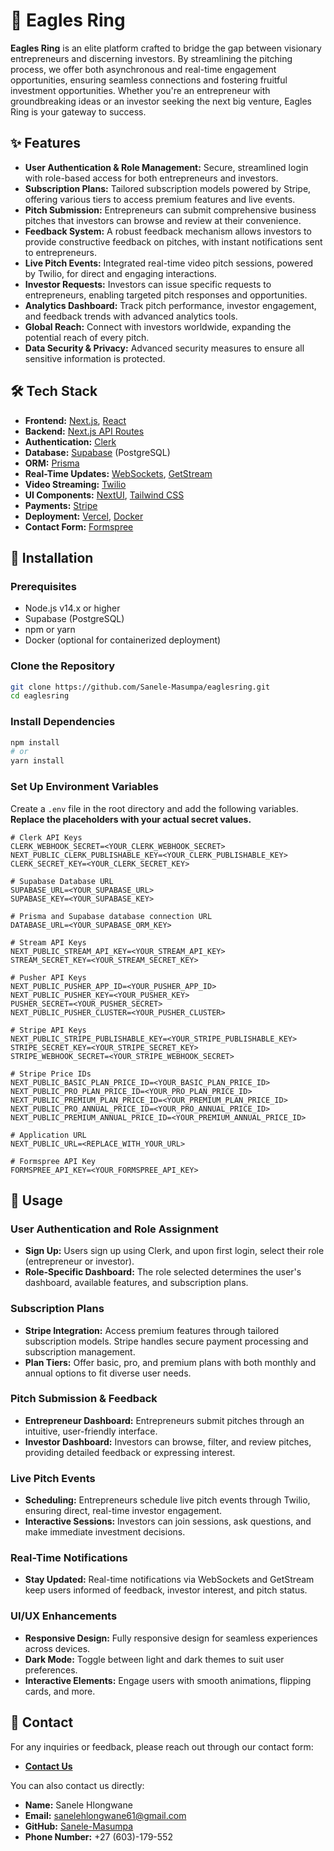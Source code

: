 # 🦅 Eagles Ring

**Eagles Ring** is an elite platform crafted to bridge the gap between visionary entrepreneurs and discerning investors. By streamlining the pitching process, we offer both asynchronous and real-time engagement opportunities, ensuring seamless connections and fostering fruitful investment opportunities. Whether you're an entrepreneur with groundbreaking ideas or an investor seeking the next big venture, Eagles Ring is your gateway to success.

## ✨ Features

- **User Authentication & Role Management:** Secure, streamlined login with role-based access for both entrepreneurs and investors.
- **Subscription Plans:** Tailored subscription models powered by Stripe, offering various tiers to access premium features and live events.
- **Pitch Submission:** Entrepreneurs can submit comprehensive business pitches that investors can browse and review at their convenience.
- **Feedback System:** A robust feedback mechanism allows investors to provide constructive feedback on pitches, with instant notifications sent to entrepreneurs.
- **Live Pitch Events:** Integrated real-time video pitch sessions, powered by Twilio, for direct and engaging interactions.
- **Investor Requests:** Investors can issue specific requests to entrepreneurs, enabling targeted pitch responses and opportunities.
- **Analytics Dashboard:** Track pitch performance, investor engagement, and feedback trends with advanced analytics tools.
- **Global Reach:** Connect with investors worldwide, expanding the potential reach of every pitch.
- **Data Security & Privacy:** Advanced security measures to ensure all sensitive information is protected.

## 🛠️ Tech Stack

- **Frontend:** [Next.js](https://nextjs.org/), [React](https://reactjs.org/)
- **Backend:** [Next.js API Routes](https://nextjs.org/docs/api-routes/introduction)
- **Authentication:** [Clerk](https://clerk.dev/)
- **Database:** [Supabase](https://supabase.io/) (PostgreSQL)
- **ORM:** [Prisma](https://www.prisma.io/)
- **Real-Time Updates:** [WebSockets](https://developer.mozilla.org/en-US/docs/Web/API/WebSockets_API), [GetStream](https://getstream.io/)
- **Video Streaming:** [Twilio](https://www.twilio.com/)
- **UI Components:** [NextUI](https://nextui.org/), [Tailwind CSS](https://tailwindcss.com/)
- **Payments:** [Stripe](https://stripe.com/)
- **Deployment:** [Vercel](https://vercel.com/), [Docker](https://www.docker.com/)
- **Contact Form:** [Formspree](https://formspree.io/)

## 🚀 Installation

### Prerequisites

- Node.js v14.x or higher
- Supabase (PostgreSQL)
- npm or yarn
- Docker (optional for containerized deployment)

### Clone the Repository

```bash
git clone https://github.com/Sanele-Masumpa/eaglesring.git
cd eaglesring
```

### Install Dependencies

```bash
npm install
# or
yarn install
```

### Set Up Environment Variables

Create a `.env` file in the root directory and add the following variables. **Replace the placeholders with your actual secret values.**

```env
# Clerk API Keys
CLERK_WEBHOOK_SECRET=<YOUR_CLERK_WEBHOOK_SECRET>
NEXT_PUBLIC_CLERK_PUBLISHABLE_KEY=<YOUR_CLERK_PUBLISHABLE_KEY>
CLERK_SECRET_KEY=<YOUR_CLERK_SECRET_KEY>

# Supabase Database URL
SUPABASE_URL=<YOUR_SUPABASE_URL>
SUPABASE_KEY=<YOUR_SUPABASE_KEY>

# Prisma and Supabase database connection URL
DATABASE_URL=<YOUR_SUPABASE_ORM_KEY>

# Stream API Keys
NEXT_PUBLIC_STREAM_API_KEY=<YOUR_STREAM_API_KEY>
STREAM_SECRET_KEY=<YOUR_STREAM_SECRET_KEY>

# Pusher API Keys
NEXT_PUBLIC_PUSHER_APP_ID=<YOUR_PUSHER_APP_ID>
NEXT_PUBLIC_PUSHER_KEY=<YOUR_PUSHER_KEY>
PUSHER_SECRET=<YOUR_PUSHER_SECRET>
NEXT_PUBLIC_PUSHER_CLUSTER=<YOUR_PUSHER_CLUSTER>

# Stripe API Keys
NEXT_PUBLIC_STRIPE_PUBLISHABLE_KEY=<YOUR_STRIPE_PUBLISHABLE_KEY>
STRIPE_SECRET_KEY=<YOUR_STRIPE_SECRET_KEY>
STRIPE_WEBHOOK_SECRET=<YOUR_STRIPE_WEBHOOK_SECRET>

# Stripe Price IDs
NEXT_PUBLIC_BASIC_PLAN_PRICE_ID=<YOUR_BASIC_PLAN_PRICE_ID>
NEXT_PUBLIC_PRO_PLAN_PRICE_ID=<YOUR_PRO_PLAN_PRICE_ID>
NEXT_PUBLIC_PREMIUM_PLAN_PRICE_ID=<YOUR_PREMIUM_PLAN_PRICE_ID>
NEXT_PUBLIC_PRO_ANNUAL_PRICE_ID=<YOUR_PRO_ANNUAL_PRICE_ID>
NEXT_PUBLIC_PREMIUM_ANNUAL_PRICE_ID=<YOUR_PREMIUM_ANNUAL_PRICE_ID>

# Application URL
NEXT_PUBLIC_URL=<REPLACE_WITH_YOUR_URL>

# Formspree API Key
FORMSPREE_API_KEY=<YOUR_FORMSPREE_API_KEY>
```

## 🎨 Usage

### User Authentication and Role Assignment

- **Sign Up:** Users sign up using Clerk, and upon first login, select their role (entrepreneur or investor).
- **Role-Specific Dashboard:** The role selected determines the user's dashboard, available features, and subscription plans.

### Subscription Plans

- **Stripe Integration:** Access premium features through tailored subscription models. Stripe handles secure payment processing and subscription management.
- **Plan Tiers:** Offer basic, pro, and premium plans with both monthly and annual options to fit diverse user needs.

### Pitch Submission & Feedback

- **Entrepreneur Dashboard:** Entrepreneurs submit pitches through an intuitive, user-friendly interface.
- **Investor Dashboard:** Investors can browse, filter, and review pitches, providing detailed feedback or expressing interest.

### Live Pitch Events

- **Scheduling:** Entrepreneurs schedule live pitch events through Twilio, ensuring direct, real-time investor engagement.
- **Interactive Sessions:** Investors can join sessions, ask questions, and make immediate investment decisions.

### Real-Time Notifications

- **Stay Updated:** Real-time notifications via WebSockets and GetStream keep users informed of feedback, investor interest, and pitch status.

### UI/UX Enhancements

- **Responsive Design:** Fully responsive design for seamless experiences across devices.
- **Dark Mode:** Toggle between light and dark themes to suit user preferences.
- **Interactive Elements:** Engage users with smooth animations, flipping cards, and more.

## 📧 Contact

For any inquiries or feedback, please reach out through our contact form:

- **[Contact Us](https://eaglesring-app.vercel.app/contact)**

You can also contact us directly:

- **Name:** Sanele Hlongwane
- **Email:** [sanelehlongwane61@gmail.com](mailto:sanelehlongwane61@gmail.com)
- **GitHub:** [Sanele-Masumpa](https://github.com/Sanele-Masumpa)
- **Phone Number:** +27 (603)-179-552
